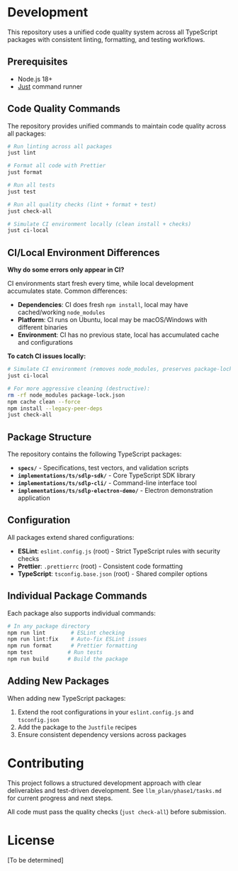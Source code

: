 # Development

This repository uses a unified code quality system across all TypeScript packages with consistent linting, formatting, and testing workflows.

## Prerequisites

- Node.js 18+
- [Just](https://just.systems/) command runner

## Code Quality Commands

The repository provides unified commands to maintain code quality across all packages:

```bash
# Run linting across all packages
just lint

# Format all code with Prettier
just format

# Run all tests
just test

# Run all quality checks (lint + format + test)
just check-all

# Simulate CI environment locally (clean install + checks)
just ci-local
```

## CI/Local Environment Differences

**Why do some errors only appear in CI?**

CI environments start fresh every time, while local development accumulates state. Common differences:

- **Dependencies**: CI does fresh `npm install`, local may have cached/working `node_modules`
- **Platform**: CI runs on Ubuntu, local may be macOS/Windows with different binaries
- **Environment**: CI has no previous state, local has accumulated cache and configurations

**To catch CI issues locally:**

```bash
# Simulate CI environment (removes node_modules, preserves package-lock.json)
just ci-local

# For more aggressive cleaning (destructive):
rm -rf node_modules package-lock.json
npm cache clean --force
npm install --legacy-peer-deps
just check-all
```

## Package Structure

The repository contains the following TypeScript packages:

- **`specs/`** - Specifications, test vectors, and validation scripts
- **`implementations/ts/sdlp-sdk/`** - Core TypeScript SDK library
- **`implementations/ts/sdlp-cli/`** - Command-line interface tool
- **`implementations/ts/sdlp-electron-demo/`** - Electron demonstration application

## Configuration

All packages extend shared configurations:

- **ESLint**: `eslint.config.js` (root) - Strict TypeScript rules with security checks
- **Prettier**: `.prettierrc` (root) - Consistent code formatting
- **TypeScript**: `tsconfig.base.json` (root) - Shared compiler options

## Individual Package Commands

Each package also supports individual commands:

```bash
# In any package directory
npm run lint        # ESLint checking
npm run lint:fix    # Auto-fix ESLint issues
npm run format      # Prettier formatting
npm test           # Run tests
npm run build      # Build the package
```

## Adding New Packages

When adding new TypeScript packages:

1. Extend the root configurations in your `eslint.config.js` and `tsconfig.json`
2. Add the package to the `Justfile` recipes
3. Ensure consistent dependency versions across packages

# Contributing

This project follows a structured development approach with clear deliverables and test-driven development. See `llm_plan/phase1/tasks.md` for current progress and next steps.

All code must pass the quality checks (`just check-all`) before submission.

# License

[To be determined]
